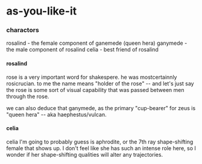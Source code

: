 # as-you-like-it

### charactors

rosalind - the female component of ganemede (queen hera)
ganymede - the male component of rosalind
celia - best friend of rosalind


#### rosalind

rose is a very important word for shakespere. he was mostcertainnly rosicrucian. to me the name means "holder of the rose" -- and let's just say the rose is some sort of visual capability that was passed between men through the rose.

we can also deduce that ganymede, as the primary "cup-bearer" for zeus is "queen hera" -- aka haephestus/vulcan.

#### celia

celia I'm going to probably guess is aphrodite, or the 7th ray shape-shifting female that shows up. I don't feel like she has such an intense role here, so I wonder if her shape-shifting qualities will alter any trajectories.
